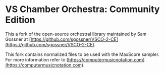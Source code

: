 # VS Chamber Orchestra: Community Edition
This a fork of the open-source orchestral library maintained by Sam Gossner at [https://github.com/sgossner/VSCO-2-CE](https://github.com/sgossner/VSCO-2-CE).

This fork contains normalized files to be used with the MaxScore sampler.
For more information refer to [https://computermusicnotation.com](https://computermusicnotation.com).

